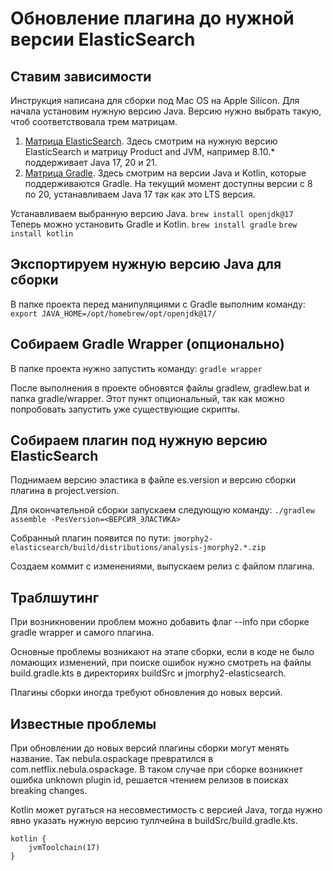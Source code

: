 # Обновление плагина до нужной версии ElasticSearch
## Ставим зависимости 
Инструкция написана для сборки под Mac OS на Apple Silicon.
Для начала установим нужную версию Java. Версию нужно выбрать такую, чтоб соответствовала трем матрицам.
1. [Матрица ElasticSearch](https://www.elastic.co/support/matrix). Здесь смотрим на нужную версию ElasticSearch и матрицу Product and JVM, например 8.10.* поддерживает Java 17, 20 и 21.
2. [Матрица Gradle](https://docs.gradle.org/current/userguide/compatibility.html). Здесь смотрим на версии Java и Kotlin, которые поддерживаются Gradle. На текущий момент доступны версии с 8 по 20, устанавливаем Java 17 так как это LTS версия.

Устанавливаем выбранную версию Java.
`brew install openjdk@17`
Теперь можно установить Gradle и Kotlin.
`brew install gradle`
`brew install kotlin`
## Экспортируем нужную версию Java для сборки
В папке проекта перед манипуляциями с Gradle выполним команду:
`export JAVA_HOME=/opt/homebrew/opt/openjdk@17/`
## Собираем Gradle Wrapper (опционально)
В папке проекта нужно запустить команду:
`gradle wrapper`

После выполнения в проекте обновятся файлы gradlew, gradlew.bat и папка gradle/wrapper. Этот пункт опциональный, так как можно попробовать запустить уже существующие скрипты.
## Cобираем плагин под нужную версию ElasticSearch
Поднимаем версию эластика в файле es.version и версию сборки плагина в project.version.

Для окончательной сборки запускаем следующую команду:
`./gradlew assemble -PesVersion=<ВЕРСИЯ_ЭЛАСТИКА>`

Собранный плагин появится по пути:
`jmorphy2-elasticsearch/build/distributions/analysis-jmorphy2.*.zip`
  
Создаем коммит с изменениями, выпускаем релиз с файлом плагина.
## Траблшутинг
При возникновении проблем можно добавить флаг --info при сборке gradle wrapper и самого плагина. 

Основные проблемы возникают на этапе сборки, если в коде не было ломающих изменений, при поиске ошибок нужно смотреть на файлы build.gradle.kts в директориях buildSrc и jmorphy2-elasticsearch.

Плагины сборки иногда требуют обновления до новых версий.
## Известные проблемы

При обновлении до новых версий плагины сборки могут менять название. Так nebula.ospackage  превратился в com.netflix.nebula.ospackage. В таком случае при сборке возникнет ошибка unknown plugin id, решается чтением релизов в поисках breaking changes. 

Kotlin может ругаться на несовместимость с версией Java, тогда нужно явно указать нужную версию туллчейна в buildSrc/build.gradle.kts.

    kotlin {
	    jvmToolchain(17)
	}
